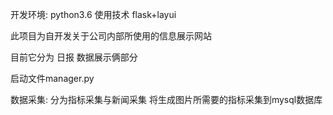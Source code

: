 开发环境: python3.6
使用技术 flask+layui

此项目为自开发关于公司内部所使用的信息展示网站

目前它分为 日报 数据展示俩部分

启动文件manager.py



数据采集:
    分为指标采集与新闻采集
    将生成图片所需要的指标采集到mysql数据库


